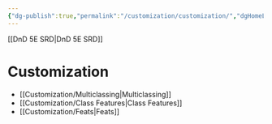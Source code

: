 ```yaml
---
{"dg-publish":true,"permalink":"/customization/customization/","dgHomeLink":false,"dgPassFrontmatter":true}
---
```


[[DnD 5E SRD|DnD 5E SRD]]
# Customization
- [[Customization/Multiclassing|Multiclassing]]
- [[Customization/Class Features|Class Features]]
- [[Customization/Feats|Feats]]
